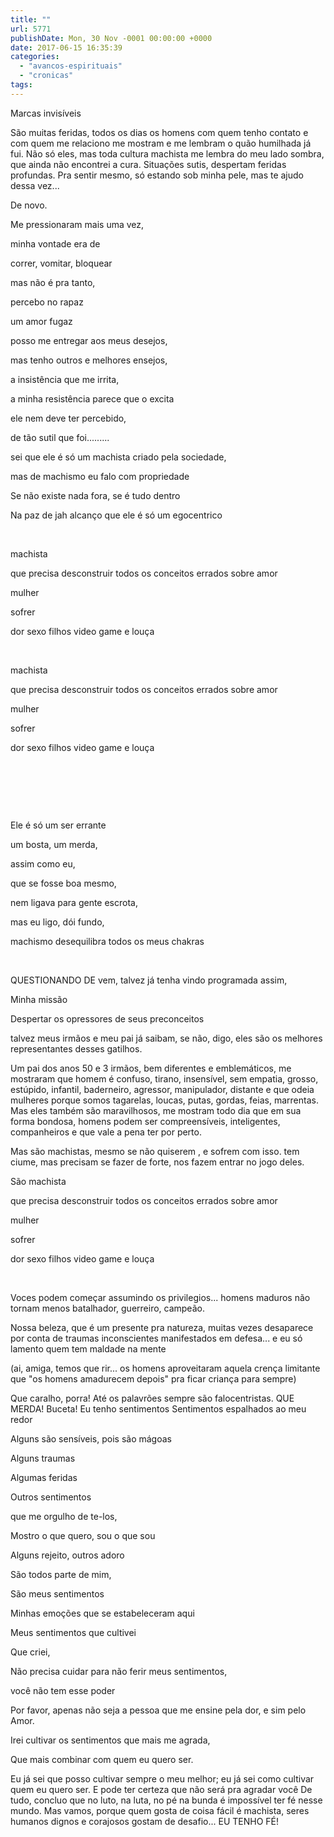 ```yaml
---
title: ""
url: 5771
publishDate: Mon, 30 Nov -0001 00:00:00 +0000
date: 2017-06-15 16:35:39
categories: 
  - "avancos-espirituais"
  - "cronicas"
tags: 
---
```

Marcas invisíveis

São muitas feridas, todos os dias os homens com quem tenho contato e com quem me relaciono me mostram e me lembram o quão humilhada já fui. Não só eles, mas toda cultura machista me lembra do meu lado sombra, que ainda não encontrei a cura. Situações sutis, despertam feridas profundas. Pra sentir mesmo, só estando sob minha pele, mas te ajudo dessa vez...

De novo.

Me pressionaram mais uma vez,

minha vontade era de

correr, vomitar, bloquear

mas não é pra tanto,

percebo no rapaz

um amor fugaz

posso me entregar aos meus desejos,

mas tenho outros e melhores ensejos,

a insistência que me irrita,

a minha resistência parece que o excita

ele nem deve ter percebido,

de tão sutil que foi.........

sei que ele é só um machista criado pela sociedade,

mas de machismo eu falo com propriedade

Se não existe nada fora, se é tudo dentro

Na paz de jah alcanço que ele é só um egocentrico

&nbsp;

machista

que precisa desconstruir todos os conceitos errados sobre amor

mulher

sofrer

dor sexo filhos video game e louça

&nbsp;

machista

que precisa desconstruir todos os conceitos errados sobre amor

mulher

sofrer

dor sexo filhos video game e louça

&nbsp;

&nbsp;

&nbsp;

Ele é só um ser errante

um bosta, um merda,

assim como eu,

que se fosse boa mesmo,

nem ligava para gente escrota,

mas eu ligo, dói fundo,

machismo desequilibra todos os meus chakras

&nbsp;

QUESTIONANDO DE vem, talvez já tenha vindo programada assim,

Minha missão

Despertar os opressores de seus preconceitos

talvez meus irmãos e meu pai já saibam, se não, digo, eles são os melhores representantes desses gatilhos.

Um pai dos anos 50 e 3 irmãos, bem diferentes e emblemáticos, me mostraram que homem é confuso, tirano, insensível, sem empatia, grosso, estúpido, infantil, baderneiro, agressor, manipulador, distante e que odeia mulheres porque somos tagarelas, loucas, putas, gordas, feias, marrentas. Mas eles também são maravilhosos, me mostram todo dia que em sua forma bondosa, homens podem ser compreensíveis, inteligentes, companheiros e que vale a pena ter por perto.

Mas são machistas, mesmo se não quiserem , e sofrem com isso. tem ciume, mas precisam se fazer de forte, nos fazem entrar no jogo deles.

São machista

que precisa desconstruir todos os conceitos errados sobre amor

mulher

sofrer

dor sexo filhos video game e louça

&nbsp;

Voces podem começar assumindo os privilegios...
homens maduros não tornam menos batalhador, guerreiro, campeão.

Nossa beleza, que é um presente pra natureza, muitas vezes desaparece por conta de traumas inconscientes manifestados em defesa... e eu só lamento quem tem maldade na mente

(ai, amiga, temos que rir... os homens aproveitaram aquela crença limitante que "os homens amadurecem depois" pra ficar criança para sempre)

Que caralho, porra! Até os palavrões sempre são falocentristas.
QUE MERDA!
Buceta!
Eu tenho sentimentos
Sentimentos espalhados ao meu redor

Alguns são sensíveis, pois são mágoas

Alguns traumas

Algumas feridas

Outros sentimentos

que me orgulho de te-los,

Mostro o que quero, sou o que sou

Alguns rejeito, outros adoro

São todos parte de mim,

São meus sentimentos

Minhas emoções que se estabeleceram aqui

Meus sentimentos que cultivei

Que criei,

Não precisa cuidar para não ferir meus sentimentos,

você não tem esse poder

Por favor, apenas não seja a pessoa que me ensine pela dor, e sim pelo Amor.

Irei cultivar os sentimentos que mais me agrada,

Que mais combinar com quem eu quero ser.

Eu já sei que posso cultivar sempre o meu melhor; eu já sei como cultivar quem eu quero ser.
E pode ter certeza que não será pra agradar você
De tudo, concluo que no luto, na luta, no pé na bunda
é impossível ter fé nesse mundo.
Mas vamos, porque quem gosta de coisa fácil é machista,
seres humanos dignos e corajosos gostam de desafio...
EU TENHO FÉ!

&nbsp;
